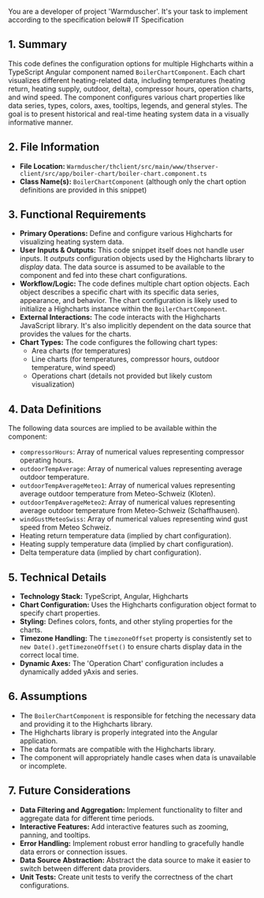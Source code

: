 You are a developer of project 'Warmduscher'. It's your task to implement according to the specification below# IT Specification

## 1. Summary

This code defines the configuration options for multiple Highcharts within a TypeScript Angular component named `BoilerChartComponent`. Each chart visualizes different heating-related data, including temperatures (heating return, heating supply, outdoor, delta), compressor hours, operation charts, and wind speed. The component configures various chart properties like data series, types, colors, axes, tooltips, legends, and general styles.  The goal is to present historical and real-time heating system data in a visually informative manner.

## 2. File Information

- **File Location:** `Warmduscher/thclient/src/main/www/thserver-client/src/app/boiler-chart/boiler-chart.component.ts`
- **Class Name(s):** `BoilerChartComponent` (although only the chart option definitions are provided in this snippet)

## 3. Functional Requirements

- **Primary Operations:** Define and configure various Highcharts for visualizing heating system data.
- **User Inputs & Outputs:** This code snippet itself does not handle user inputs. It *outputs* configuration objects used by the Highcharts library to *display* data. The data source is assumed to be available to the component and fed into these chart configurations.
- **Workflow/Logic:** The code defines multiple chart option objects. Each object describes a specific chart with its specific data series, appearance, and behavior.  The chart configuration is likely used to initialize a Highcharts instance within the `BoilerChartComponent`.
- **External Interactions:**  The code interacts with the Highcharts JavaScript library. It's also implicitly dependent on the data source that provides the values for the charts.
- **Chart Types:** The code configures the following chart types:
    - Area charts (for temperatures)
    - Line charts (for temperatures, compressor hours, outdoor temperature, wind speed)
    - Operations chart (details not provided but likely custom visualization)

## 4. Data Definitions

The following data sources are implied to be available within the component:

*   `compressorHours`: Array of numerical values representing compressor operating hours.
*   `outdoorTempAverage`: Array of numerical values representing average outdoor temperature.
*   `outdoorTempAverageMeteo1`: Array of numerical values representing average outdoor temperature from Meteo-Schweiz (Kloten).
*   `outdoorTempAverageMeteo2`: Array of numerical values representing average outdoor temperature from Meteo-Schweiz (Schaffhausen).
*   `windGustMeteoSwiss`: Array of numerical values representing wind gust speed from Meteo Schweiz.
*   Heating return temperature data (implied by chart configuration).
*   Heating supply temperature data (implied by chart configuration).
*   Delta temperature data (implied by chart configuration).

## 5. Technical Details

*   **Technology Stack:** TypeScript, Angular, Highcharts
*   **Chart Configuration:**  Uses the Highcharts configuration object format to specify chart properties.
*   **Styling:**  Defines colors, fonts, and other styling properties for the charts.
*   **Timezone Handling:**  The `timezoneOffset` property is consistently set to `new Date().getTimezoneOffset()` to ensure charts display data in the correct local time.
* **Dynamic Axes:** The 'Operation Chart' configuration includes a dynamically added yAxis and series.

## 6. Assumptions

*   The `BoilerChartComponent` is responsible for fetching the necessary data and providing it to the Highcharts library.
*   The Highcharts library is properly integrated into the Angular application.
*   The data formats are compatible with the Highcharts library.
*   The component will appropriately handle cases when data is unavailable or incomplete.

## 7. Future Considerations

*   **Data Filtering and Aggregation:** Implement functionality to filter and aggregate data for different time periods.
*   **Interactive Features:** Add interactive features such as zooming, panning, and tooltips.
*   **Error Handling:**  Implement robust error handling to gracefully handle data errors or connection issues.
*   **Data Source Abstraction:** Abstract the data source to make it easier to switch between different data providers.
* **Unit Tests:** Create unit tests to verify the correctness of the chart configurations.